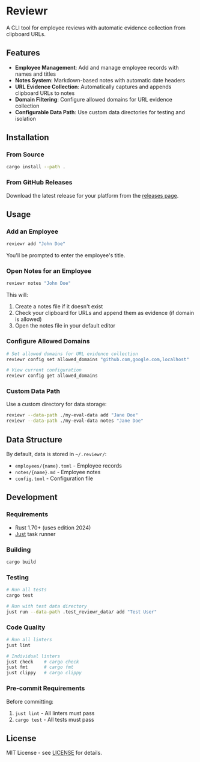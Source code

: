 # Reviewr

A CLI tool for employee reviews with automatic evidence collection from clipboard URLs.

## Features

- **Employee Management**: Add and manage employee records with names and titles
- **Notes System**: Markdown-based notes with automatic date headers
- **URL Evidence Collection**: Automatically captures and appends clipboard URLs to notes
- **Domain Filtering**: Configure allowed domains for URL evidence collection
- **Configurable Data Path**: Use custom data directories for testing and isolation

## Installation

### From Source

```bash
cargo install --path .
```

### From GitHub Releases

Download the latest release for your platform from the [releases page](https://github.com/kain88-de/reviewr/releases).

## Usage

### Add an Employee

```bash
reviewr add "John Doe"
```

You'll be prompted to enter the employee's title.

### Open Notes for an Employee

```bash
reviewr notes "John Doe"
```

This will:
1. Create a notes file if it doesn't exist
2. Check your clipboard for URLs and append them as evidence (if domain is allowed)
3. Open the notes file in your default editor

### Configure Allowed Domains

```bash
# Set allowed domains for URL evidence collection
reviewr config set allowed_domains "github.com,google.com,localhost"

# View current configuration
reviewr config get allowed_domains
```

### Custom Data Path

Use a custom directory for data storage:

```bash
reviewr --data-path ./my-eval-data add "Jane Doe"
reviewr --data-path ./my-eval-data notes "Jane Doe"
```

## Data Structure

By default, data is stored in `~/.reviewr/`:

- `employees/{name}.toml` - Employee records
- `notes/{name}.md` - Employee notes
- `config.toml` - Configuration file

## Development

### Requirements

- Rust 1.70+ (uses edition 2024)
- [Just](https://github.com/casey/just) task runner

### Building

```bash
cargo build
```

### Testing

```bash
# Run all tests
cargo test

# Run with test data directory
just run --data-path .test_reviewr_data/ add "Test User"
```

### Code Quality

```bash
# Run all linters
just lint

# Individual linters
just check    # cargo check
just fmt      # cargo fmt
just clippy   # cargo clippy
```

### Pre-commit Requirements

Before committing:
1. `just lint` - All linters must pass
2. `cargo test` - All tests must pass

## License

MIT License - see [LICENSE](LICENSE) for details.
